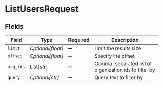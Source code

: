 # ListUsersRequest


## Fields

| Field                                                 | Type                                                  | Required                                              | Description                                           |
| ----------------------------------------------------- | ----------------------------------------------------- | ----------------------------------------------------- | ----------------------------------------------------- |
| `limit`                                               | *Optional[float]*                                     | :heavy_minus_sign:                                    | Limit the results size                                |
| `offset`                                              | *Optional[float]*                                     | :heavy_minus_sign:                                    | Specify the offset                                    |
| `org_ids`                                             | List[*str*]                                           | :heavy_minus_sign:                                    | Comma-separated list of organization ids to filter by |
| `query`                                               | *Optional[str]*                                       | :heavy_minus_sign:                                    | Query text to filter by                               |